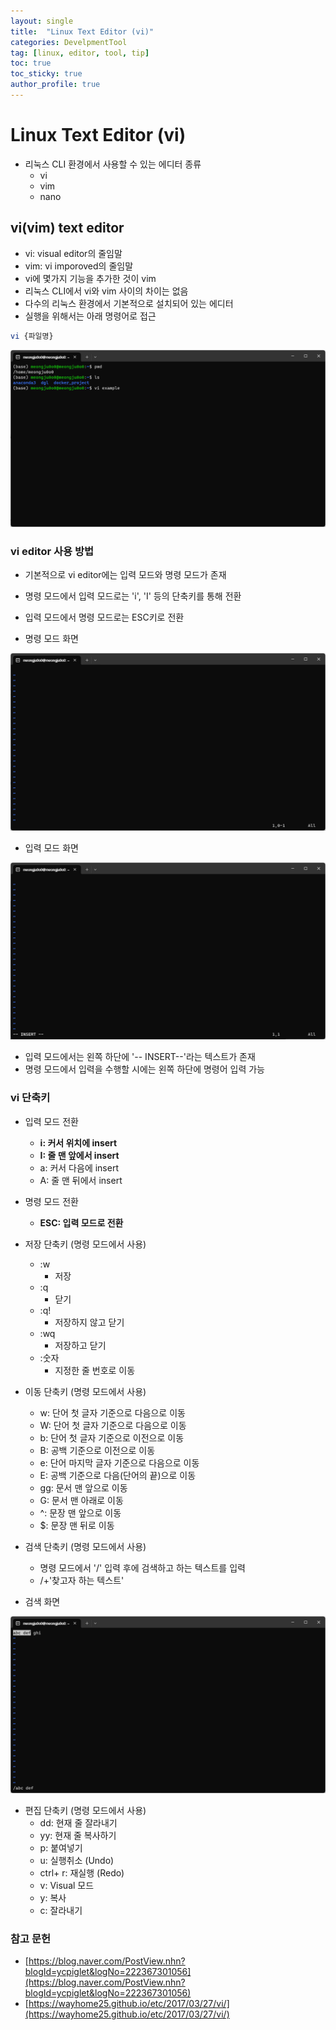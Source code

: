 ```yaml
---
layout: single
title:  "Linux Text Editor (vi)"
categories: DevelpmentTool
tag: [linux, editor, tool, tip]
toc: true
toc_sticky: true
author_profile: true
---
```


# Linux Text Editor (vi)
- 리눅스 CLI 환경에서 사용할 수 있는 에디터 종류
    - vi
    - vim
    - nano

## vi(vim) text editor
- vi: visual editor의 줄임말
- vim: vi imporoved의 줄임말
- vi에 몇가지 기능을 추가한 것이 vim
- 리눅스 CLI에서 vi와 vim 사이의 차이는 없음
- 다수의 리눅스 환경에서 기본적으로 설치되어 있는 에디터
- 실행을 위해서는 아래 명령어로 접근

```bash
vi {파일명}
```

![enter-vi](/images/2024-01-10-Linux_Editor_vi/enter-vi.png)

### vi editor 사용 방법
- 기본적으로 vi editor에는 입력 모드와 명령 모드가 존재
- 명령 모드에서 입력 모드로는 'i', 'I' 등의 단축키를 통해 전환
- 입력 모드에서 명령 모드로는 ESC키로 전환

- 명령 모드 화면

![cmd-mode](/images/2024-01-10-Linux_Editor_vi/cmd-mode.png)

- 입력 모드 화면

![insert-mode](/images/2024-01-10-Linux_Editor_vi/insert-mode.png)

- 입력 모드에서는 왼쪽 하단에 '-- INSERT--'라는 텍스트가 존재
- 명령 모드에서 입력을 수행할 시에는 왼쪽 하단에 명령어 입력 가능

### vi 단축키
- 입력 모드 전환
    - **i: 커서 위치에 insert**
    - **I: 줄 맨 앞에서 insert**
    - a: 커서 다음에 insert
    - A: 줄 맨 뒤에서 insert

- 명령 모드 전환
    - **ESC: 입력 모드로 전환**

- 저장 단축키 (명령 모드에서 사용)
    - :w
        - 저장
    - :q
        - 닫기
    - :q!
        - 저장하지 않고 닫기
    - :wq
        - 저장하고 닫기
    - :숫자
        - 지정한 줄 번호로 이동

- 이동 단축키 (명령 모드에서 사용)
    - w: 단어 첫 글자 기준으로 다음으로 이동
    - W: 단어 첫 글자 기준으로 다음으로 이동
    - b: 단어 첫 글자 기준으로 이전으로 이동
    - B: 공백 기준으로 이전으로 이동
    - e: 단어 마지막 글자 기준으로 다음으로 이동
    - E: 공백 기준으로 다음(단어의 끝)으로 이동
    - gg: 문서 맨 앞으로 이동
    - G: 문서 맨 아래로 이동
    - ^: 문장 맨 앞으로 이동
    - $: 문장 맨 뒤로 이동

- 검색 단축키 (명령 모드에서 사용)
    - 명령 모드에서 '/' 입력 후에 검색하고 하는 텍스트를 입력
    - /+'찾고자 하는 텍스트'

- 검색 화면

![searching](/images/2024-01-10-Linux_Editor_vi/searching.png)

- 편집 단축키 (명령 모드에서 사용)
    - dd: 현재 줄 잘라내기
    - yy: 현재 줄 복사하기
    - p: 붙여넣기
    - u: 실행취소 (Undo)
    - ctrl+ r: 재실행 (Redo)
    - v: Visual 모드
    - y: 복사
    - c: 잘라내기

### 참고 문헌
- [https://blog.naver.com/PostView.nhn?blogId=ycpiglet&logNo=222367301056](https://blog.naver.com/PostView.nhn?blogId=ycpiglet&logNo=222367301056)
- [https://wayhome25.github.io/etc/2017/03/27/vi/](https://wayhome25.github.io/etc/2017/03/27/vi/)